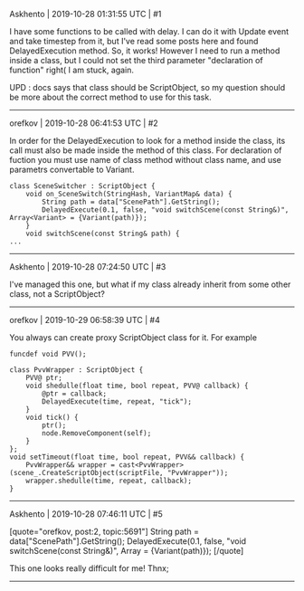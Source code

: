 Askhento | 2019-10-28 01:31:55 UTC | #1

I have some functions to be called with delay. I can do it with Update event and take timestep from it, but I've read some posts here and found DelayedExecution method. So, it works! However I need to run a method inside a class, but I could not set the third parameter "declaration of function" right( 
I am stuck, again.

UPD : docs says that class should be ScriptObject, so my question should be more about the correct method to use for this task.

-------------------------

orefkov | 2019-10-28 06:41:53 UTC | #2

In order for the DelayedExecution to look for a method inside the class, its call must also be made inside the method of this class.
For declaration of fuction you must use name of class method without class name, and use parametrs convertable to Variant.

    class SceneSwitcher : ScriptObject {
        void on_SceneSwitch(StringHash, VariantMap& data) {
            String path = data["ScenePath"].GetString();
            DelayedExecute(0.1, false, "void switchScene(const String&)", Array<Variant> = {Variant(path)});
        }
        void switchScene(const String& path) {
    ...

-------------------------

Askhento | 2019-10-28 07:24:50 UTC | #3

I've managed this one, but what if my class already inherit from some other class, not a ScriptObject?

-------------------------

orefkov | 2019-10-29 06:58:39 UTC | #4

You always can create proxy ScriptObject class for it. For example

    funcdef void PVV();

    class PvvWrapper : ScriptObject {
    	PVV@ ptr;
    	void shedulle(float time, bool repeat, PVV@ callback) {
    		@ptr = callback;
    		DelayedExecute(time, repeat, "tick");
    	}
    	void tick() {
    	    ptr();
            node.RemoveComponent(self);
    	}
    };
    void setTimeout(float time, bool repeat, PVV&& callback) {
    	PvvWrapper&& wrapper = cast<PvvWrapper>(scene_.CreateScriptObject(scriptFile, "PvvWrapper"));
    	wrapper.shedulle(time, repeat, callback);
    }

-------------------------

Askhento | 2019-10-28 07:46:11 UTC | #5

[quote="orefkov, post:2, topic:5691"]
String path = data["ScenePath"].GetString(); DelayedExecute(0.1, false, "void switchScene(const String&)", Array<Variant> = {Variant(path)});
[/quote]

This one looks really difficult for me! Thnx;

-------------------------

